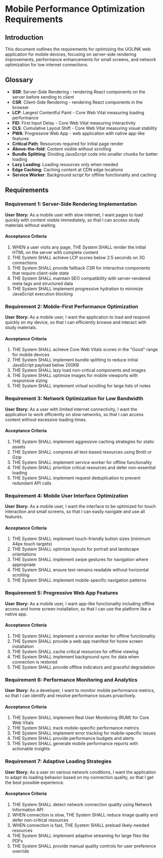 # Mobile Performance Optimization Requirements

## Introduction

This document outlines the requirements for optimizing the UOLINK web application for mobile devices, focusing on server-side rendering improvements, performance enhancements for small screens, and network optimization for low internet connections.

## Glossary

- **SSR**: Server-Side Rendering - rendering React components on the server before sending to client
- **CSR**: Client-Side Rendering - rendering React components in the browser
- **LCP**: Largest Contentful Paint - Core Web Vital measuring loading performance
- **FID**: First Input Delay - Core Web Vital measuring interactivity
- **CLS**: Cumulative Layout Shift - Core Web Vital measuring visual stability
- **PWA**: Progressive Web App - web application with native app-like features
- **Critical Path**: Resources required for initial page render
- **Above-the-fold**: Content visible without scrolling
- **Bundle Splitting**: Dividing JavaScript code into smaller chunks for better loading
- **Lazy Loading**: Loading resources only when needed
- **Edge Caching**: Caching content at CDN edge locations
- **Service Worker**: Background script for offline functionality and caching

## Requirements

### Requirement 1: Server-Side Rendering Implementation

**User Story:** As a mobile user with slow internet, I want pages to load quickly with content visible immediately, so that I can access study materials without waiting.

#### Acceptance Criteria

1. WHEN a user visits any page, THE System SHALL render the initial HTML on the server with complete content
2. THE System SHALL achieve LCP scores below 2.5 seconds on 3G connections
3. THE System SHALL provide fallback CSR for interactive components that require client-side state
4. THE System SHALL maintain SEO compatibility with server-rendered meta tags and structured data
5. THE System SHALL implement progressive hydration to minimize JavaScript execution blocking

### Requirement 2: Mobile-First Performance Optimization

**User Story:** As a mobile user, I want the application to load and respond quickly on my device, so that I can efficiently browse and interact with study materials.

#### Acceptance Criteria

1. THE System SHALL achieve Core Web Vitals scores in the "Good" range for mobile devices
2. THE System SHALL implement bundle splitting to reduce initial JavaScript payload below 200KB
3. THE System SHALL lazy load non-critical components and images
4. THE System SHALL optimize images for mobile viewports with responsive sizing
5. THE System SHALL implement virtual scrolling for large lists of notes

### Requirement 3: Network Optimization for Low Bandwidth

**User Story:** As a user with limited internet connectivity, I want the application to work efficiently on slow networks, so that I can access content without excessive loading times.

#### Acceptance Criteria

1. THE System SHALL implement aggressive caching strategies for static assets
2. THE System SHALL compress all text-based resources using Brotli or Gzip
3. THE System SHALL implement service worker for offline functionality
4. THE System SHALL prioritize critical resources and defer non-essential loading
5. THE System SHALL implement request deduplication to prevent redundant API calls

### Requirement 4: Mobile User Interface Optimization

**User Story:** As a mobile user, I want the interface to be optimized for touch interaction and small screens, so that I can easily navigate and use all features.

#### Acceptance Criteria

1. THE System SHALL implement touch-friendly button sizes (minimum 44px touch targets)
2. THE System SHALL optimize layouts for portrait and landscape orientations
3. THE System SHALL implement swipe gestures for navigation where appropriate
4. THE System SHALL ensure text remains readable without horizontal scrolling
5. THE System SHALL implement mobile-specific navigation patterns

### Requirement 5: Progressive Web App Features

**User Story:** As a mobile user, I want app-like functionality including offline access and home screen installation, so that I can use the platform like a native app.

#### Acceptance Criteria

1. THE System SHALL implement a service worker for offline functionality
2. THE System SHALL provide a web app manifest for home screen installation
3. THE System SHALL cache critical resources for offline viewing
4. THE System SHALL implement background sync for data when connection is restored
5. THE System SHALL provide offline indicators and graceful degradation

### Requirement 6: Performance Monitoring and Analytics

**User Story:** As a developer, I want to monitor mobile performance metrics, so that I can identify and resolve performance issues proactively.

#### Acceptance Criteria

1. THE System SHALL implement Real User Monitoring (RUM) for Core Web Vitals
2. THE System SHALL track mobile-specific performance metrics
3. THE System SHALL implement error tracking for mobile-specific issues
4. THE System SHALL provide performance budgets and alerts
5. THE System SHALL generate mobile performance reports with actionable insights

### Requirement 7: Adaptive Loading Strategies

**User Story:** As a user on various network conditions, I want the application to adapt its loading behavior based on my connection quality, so that I get the best possible experience.

#### Acceptance Criteria

1. THE System SHALL detect network connection quality using Network Information API
2. WHEN connection is slow, THE System SHALL reduce image quality and defer non-critical resources
3. WHEN connection is fast, THE System SHALL preload likely-needed resources
4. THE System SHALL implement adaptive streaming for large files like PDFs
5. THE System SHALL provide manual quality controls for user preference override